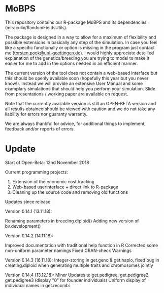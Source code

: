 # MoBPS
This repository contains our R-package MoBPS and its dependencies (miraculix/RandomFieldsUtils).
 
The package is designed in a way to allow for a maximum of flexibility and possible extensions in basically any step of the simulation. In case you feel like a specific functionally or option is missing in the program just contact me (torsten.pook@uni-goettingen.de). 
I would highly appreciate detailled explanation of the genetics/breeding you are trying to model to make it easier for me to add in the options needed in an efficient manner.

The current version of the tool does not contain a web-based interface but this should be openly available soon (hopefully this year but you never know!). Instead we will provide an extensive User Manual and some examplary simulations that should help you perform your simulation. Slide from presentations / working paper are available on request.

Note that the currently available version is still an OPEN-BETA version and all results obtained should be viewed with caution and we do not take any liability for errors nor guaranty warranty.

We are always thankful for advice, for additional things to implement, feedback and/or reports of errors.

# Update
Start of Open-Beta: 12nd November 2018

Current programming projects:
1. Extension of the economic cost tracking
2. Web-based userinterface + direct link to R-package
3. Cleaning up the source code and removing old functions

Updates since release:

Version 0.14.1 (13.11.18):

Renaming parameters in breeding.diploid()
Adding new version of bv.development()

Version 0.14.2 (14.11.18):

Improved documentation with traditional help function in R
Corrected some non-uniform parameter namings
Fixed CRAN-check Warnings

Version 0.14.3 (16.11.18):
Integer-storing in get.geno & get.haplo, fixed bug in creating.diploid when generating multiple traits and chromosomes jointly

Version 0.14.4 (13.12.18):
Minor Updates to get.pedigree, get.pedigree2, get.pedigree3 (display "0" for founder individuals)
Uniform display of individual names in get.recombi
